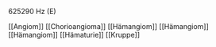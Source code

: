 625290 Hz (E)

[[Angiom]]
[[Chorioangioma]]
[[Hämangiom]]
[[Hämangiom]]
[[Hämangiom]]
[[Hämaturie]]
[[Kruppe]]